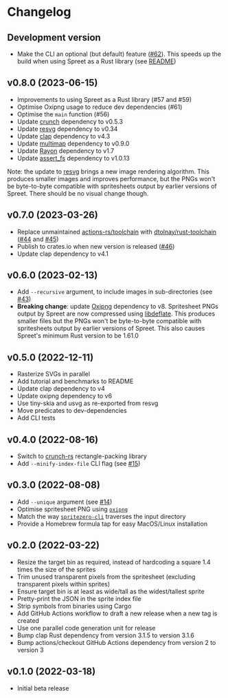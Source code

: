 # Changelog

## Development version

- Make the CLI an optional (but default) feature ([#62](https://github.com/flother/spreet/pull/62)). This speeds up the build when using Spreet as a Rust library (see [README](README.md#using-spreet-as-a-rust-library))

## v0.8.0 (2023-06-15)

- Improvements to using Spreet as a Rust library (#57 and #59)
- Optimise Oxipng usage to reduce dev dependencies (#61)
- Optimise the `main` function (#56)
- Update [crunch](https://crates.io/crates/crunch) dependency to v0.5.3
- Update [resvg](https://crates.io/crates/resvg) dependency to v0.34
- Update [clap](https://crates.io/crates/clap) dependency to v4.3
- Update [multimap](https://crates.io/crates/multimap) dependency to v0.9.0
- Update [Rayon](https://crates.io/crates/rayon) dependency to v1.7
- Update [assert_fs](https://crates.io/crates/assert_fs) dependency to v1.0.13

Note: the update to [resvg](https://crates.io/crates/resvg) brings a new image rendering algorithm. This produces smaller images and improves performance, but the PNGs won't be byte-to-byte compatible with spritesheets output by earlier versions of Spreet. There should be no visual change though.

## v0.7.0 (2023-03-26)

- Replace unmaintained [actions-rs/toolchain](https://github.com/actions-rs/toolchain) with [dtolnay/rust-toolchain](https://github.com/dtolnay/rust-toolchain) ([#44](https://github.com/flother/spreet/pull/44) and [#45](https://github.com/flother/spreet/pull/45))
- Publish to crates.io when new version is released ([#46](https://github.com/flother/spreet/pull/46))
- Update clap dependency to v4.1

## v0.6.0 (2023-02-13)

- Add `--recursive` argument, to include images in sub-directories (see [#43](https://github.com/flother/spreet/pull/43))
- **Breaking change**: update [Oxipng](https://github.com/shssoichiro/oxipng) dependency to v8. Spritesheet PNGs output by Spreet are now compressed using [libdeflate](https://github.com/ebiggers/libdeflate). This produces smaller files but the PNGs won't be byte-to-byte compatible with spritesheets output by earlier versions of Spreet. This also causes Spreet's minimum Rust version to be 1.61.0

## v0.5.0 (2022-12-11)

- Rasterize SVGs in parallel
- Add tutorial and benchmarks to README
- Update clap dependency to v4
- Update oxipng dependency to v6
- Use tiny-skia and usvg as re-exported from resvg
- Move predicates to dev-dependencies
- Add CLI tests

## v0.4.0 (2022-08-16)

- Switch to [crunch-rs](https://github.com/ChevyRay/crunch-rs) rectangle-packing library
- Add `--minify-index-file` CLI flag (see [#15](https://github.com/flother/spreet/issues/15))

## v0.3.0 (2022-08-08)

- Add `--unique` argument (see [#14](https://github.com/flother/spreet/pull/14))
- Optimise spritesheet PNG using [`oxipng`](https://github.com/shssoichiro/oxipng)
- Match the way [`spritezero-cli`](https://github.com/mapbox/spritezero-cli) traverses the input directory
- Provide a Homebrew formula tap for easy MacOS/Linux installation

## v0.2.0 (2022-03-22)

- Resize the target bin as required, instead of hardcoding a square 1.4 times the size of the sprites
- Trim unused transparent pixels from the spritesheet (excluding transparent pixels within sprites)
- Ensure target bin is at least as wide/tall as the widest/tallest sprite
- Pretty-print the JSON in the sprite index file
- Strip symbols from binaries using Cargo
- Add GitHub Actions workflow to draft a new release when a new tag is created
- Use one parallel code generation unit for release
- Bump clap Rust dependency from version 3.1.5 to version 3.1.6
- Bump actions/checkout GitHub Actions dependency from version 2 to version 3

## v0.1.0 (2022-03-18)

- Initial beta release
